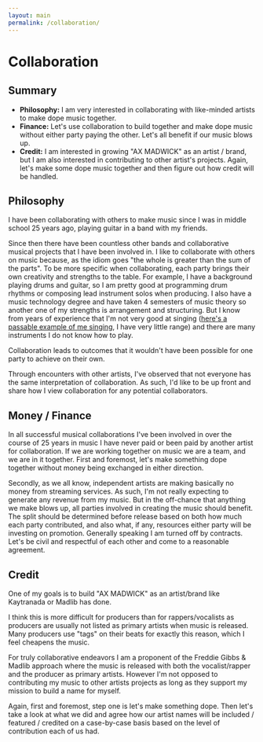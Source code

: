 ```yaml
---
layout: main
permalink: /collaboration/
---
```


# Collaboration

## Summary

- **Philosophy:** I am very interested in collaborating with like-minded artists to make dope music together.
- **Finance:** Let's use collaboration to build together and make dope music without either party paying the other. Let's all benefit if our music blows up.
- **Credit:** I am interested in growing "AX MADWICK" as an artist / brand, but I am also interested in contributing to other artist's projects. Again, let's make some dope music together and then figure out how credit will be handled.

## Philosophy

I have been collaborating with others to make music since I was in middle school 25 years ago, playing guitar in a band with my friends. 

Since then there have been countless other bands and collaborative musical projects that I have been involved in. I like to collaborate with others on music because, as the idiom goes "the whole is greater than the sum of the parts". To be more specific when collaborating, each party brings their own creativity and strengths to the table. For example, I have a background playing drums and guitar, so I am pretty good at programming drum rhythms or composing lead instrument solos when producing. I also have a music technology degree and have taken 4 semesters of music theory so another one of my strengths is arrangement and structuring. But I know from years of experience that I'm not very good at singing (<a href="https://soundcloud.com/mpchadwick/sorry-valerie">here's a passable example of me singing</a>, I have very little range) and there are many instruments I do not know how to play. 

Collaboration leads to outcomes that it wouldn't have been possible for one party to achieve on their own.

Through encounters with other artists, I've observed that not everyone has the same interpretation of collaboration. As such, I'd like to be up front and share how I view collaboration for any potential collaborators.

## Money / Finance

In all successful musical collaborations I've been involved in over the course of 25 years in music I have never paid or been paid by another artist for collaboration. If we are working together on music we are a team, and we are in it together. First and foremost, let's make something dope together without money being exchanged in either direction.

Secondly, as we all know, independent artists are making basically no money from streaming services. As such, I'm not really expecting to generate any revenue from my music. But in the off-chance that anything we make blows up, all parties involved in creating the music should benefit. The split should be determined before release based on both how much each party contributed, and also what, if any, resources either party will be investing on promotion. Generally speaking I am turned off by contracts. Let's be civil and respectful of each other and come to a reasonable agreement.

## Credit

One of my goals is to build "AX MADWICK" as an artist/brand like Kaytranada or Madlib has done. 

I think this is more difficult for producers than for rappers/vocalists as producers are usually not listed as primary artists when music is released. Many producers use "tags" on their beats for exactly this reason, which I feel cheapens the music.

For truly collaborative endeavors I am a proponent of the Freddie Gibbs & Madlib approach where the music is released with both the vocalist/rapper and the producer as primary artists. However I'm not opposed to contributing my music to other artists projects as long as they support my mission to build a name for myself.

Again, first and foremost, step one is let's make something dope. Then let's take a look at what we did and agree how our artist names will be included / featured / credited on a case-by-case basis based on the level of contribution each of us had.
